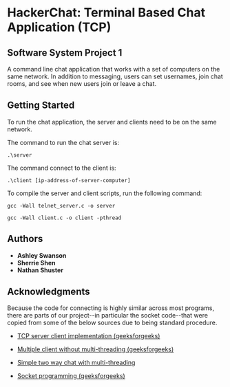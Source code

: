 # HackerChat: Terminal Based Chat Application (TCP)
## Software System Project 1

A command line chat application that works with a set of computers on the same network. In addition to messaging, users can set usernames, join chat rooms, and see when new users join or leave a chat.

## Getting Started
To run the chat application, the server and clients need to be on the same network.

The command to run the chat server is:

`.\server`

The command connect to the client is:

`.\client [ip-address-of-server-computer]`

To compile the server and client scripts, run the following command:

`gcc -Wall telnet_server.c -o server`

`gcc -Wall client.c -o client -pthread`

## Authors
* **Ashley Swanson**
* **Sherrie Shen**
* **Nathan Shuster**

## Acknowledgments
Because the code for connecting is highly similar across most programs, there are parts of our project--in particular the socket code--that were copied from some of the below sources due to being standard procedure.

* [TCP server client implementation (geeksforgeeks)](https://www.geeksforgeeks.org/tcp-server-client-implementation-in-c/)

* [Multiple client without multi-threading (geeksforgeeks)](https://www.geeksforgeeks.org/socket-programming-in-cc-handling-multiple-clients-on-server-without-multi-threading/)

* [Simple two way chat with multi-threading](http://www.theinsanetechie.in/2014/01/a-simple-chat-program-in-c-tcp.html)

* [Socket programming (geeksforgeeks)](https://www.geeksforgeeks.org/socket-programming-cc/
)
